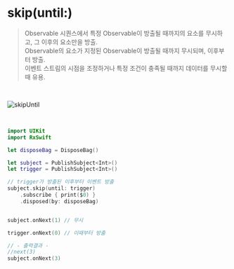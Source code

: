 skip(until:)
============

> Observable 시퀀스에서 특정 Observable이 방출될 때까지의 요소를 무시하고, 그 이후의 요소만을 방출.  
> Observable의 요소가 지정된 Observable이 방출될 때까지 무시되며, 이후부터 방출.  
> 이벤트 스트림의 시점을 조정하거나 특정 조건이 충족될 때까지 데이터를 무시할 때 유용.  

&nbsp;

![skipUntil](https://github.com/user-attachments/assets/cfa36790-0774-4daf-ab00-b49766b7ed0e)

&nbsp;

```swift
import UIKit
import RxSwift

let disposeBag = DisposeBag()

let subject = PublishSubject<Int>()
let trigger = PublishSubject<Int>()

// trigger가 방출된 이후부터 이벤트 방출
subject.skip(until: trigger)
    .subscribe { print($0) }
    .disposed(by: disposeBag)


subject.onNext(1) // 무시

trigger.onNext(0) // 이때부터 방출

// - 출력결과 -
//next(3)
subject.onNext(3)
```
